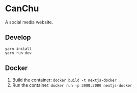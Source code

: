 # CanChu

A social media website.

## Develop

```
yarn install
yarn run dev
```

## Docker

1. Build the container: `docker build -t nextjs-docker .`
2. Run the container: `docker run -p 3000:3000 nextjs-docker`
